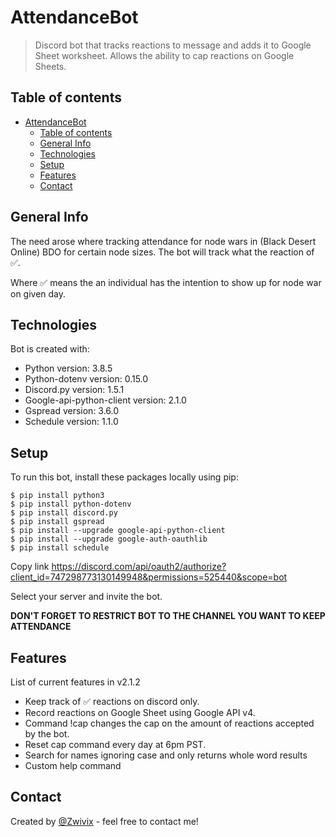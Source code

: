# AttendanceBot

> Discord bot that tracks reactions to message and adds it to Google Sheet worksheet. Allows the ability to cap reactions on Google Sheets.

## Table of contents

- [AttendanceBot](#attendancebot)
  - [Table of contents](#table-of-contents)
  - [General Info](#general-info)
  - [Technologies](#technologies)
  - [Setup](#setup)
  - [Features](#features)
  - [Contact](#contact)

## General Info

The need arose where tracking attendance for node wars in (Black Desert Online) BDO for certain node
sizes. The bot will track what the reaction of ✅.

Where ✅ means the an individual has the intention to show up for node war on given day.

## Technologies

Bot is created with:

- Python version: 3.8.5
- Python-dotenv version: 0.15.0
- Discord.py version: 1.5.1
- Google-api-python-client version: 2.1.0
- Gspread version: 3.6.0
- Schedule version: 1.1.0

## Setup

To run this bot, install these packages locally using pip:

```
$ pip install python3
$ pip install python-dotenv
$ pip install discord.py
$ pip install gspread
$ pip install --upgrade google-api-python-client
$ pip install --upgrade google-auth-oauthlib
$ pip install schedule
```

Copy link https://discord.com/api/oauth2/authorize?client_id=747298773130149948&permissions=525440&scope=bot

Select your server and invite the bot.

**DON'T FORGET TO RESTRICT BOT TO THE CHANNEL YOU WANT TO KEEP ATTENDANCE**

## Features

List of current features in v2.1.2

- Keep track of ✅ reactions on discord only.
- Record reactions on Google Sheet using Google API v4.
- Command !cap changes the cap on the amount of reactions accepted by the bot.
- Reset cap command every day at 6pm PST.
- Search for names ignoring case and only returns whole word results
- Custom help command

## Contact

Created by [@Zwivix](https://github.com/Zwivee) - feel free to contact me!
